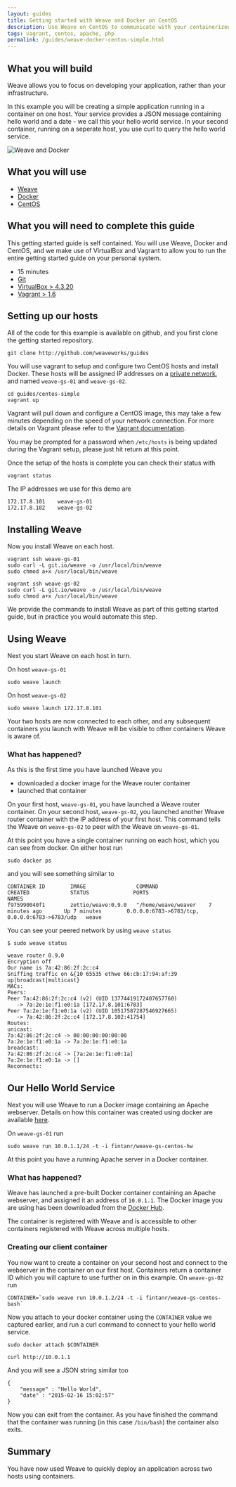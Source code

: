 ```yaml
---
layout: guides
title: Getting started with Weave and Docker on CentOS
description: Use Weave on CentOS to communicate with your containerized applications regardless of the host. 
tags: vagrant, centos, apache, php
permalink: /guides/weave-docker-centos-simple.html
---
```


## What you will build ##

Weave allows you to focus on developing your application, rather than your infrastructure.

In this example you will be creating a simple application running in a container on one host. Your service provides a JSON message containing hello world and a date - we call this your hello world service. In your second container, running on a seperate host, you use curl to query the hello world service.

![Weave and Docker](/guides/images/Simple_Weave.png)

## What you will use ##

* [Weave](http://weave.works)
* [Docker](http://docker.com)
* [CentOS](http://http://centos.org/)

## What you will need to complete this guide ##

This getting started guide is self contained. You will use Weave, Docker and CentOS, and we make use of VirtualBox and Vagrant to allow you to run the entire getting started guide on your personal system.

* 15 minutes
* [Git](http://git-scm.com/downloads)
* [VirtualBox > 4.3.20](https://www.virtualbox.org/wiki/Downloads)
* [Vagrant > 1.6](https://docs.vagrantup.com/v2/installation/index.html)

## Setting up our hosts ##

All of the code for this example is available on github, and you first clone the getting started repository.

    git clone http://github.com/weaveworks/guides

You will use vagrant to setup and configure two CentOS hosts and install Docker. These hosts will be assigned IP addresses on a [private network](http://en.wikipedia.org/wiki/Private%5Fnetwork), and named `weave-gs-01` and `weave-gs-02`.

    cd guides/centos-simple
    vagrant up

Vagrant will pull down and configure a CentOS image, this may take a few minutes depending on  the speed of your network connection. For more details on Vagrant please refer to the [Vagrant documentation](http://vagrantup.com).

You may be prompted for a password when `/etc/hosts` is being updated during the Vagrant setup, please just hit return at this point.

Once the setup of the hosts is complete you can check their status with

    vagrant status

The IP addresses we use for this demo are

    172.17.8.101 	weave-gs-01
    172.17.8.102 	weave-gs-02

## Installing Weave ##

Now you install Weave on each host.

    vagrant ssh weave-gs-01
    sudo curl -L git.io/weave -o /usr/local/bin/weave
    sudo chmod a+x /usr/local/bin/weave

    vagrant ssh weave-gs-02
    sudo curl -L git.io/weave -o /usr/local/bin/weave
    sudo chmod a+x /usr/local/bin/weave

We provide the commands to install Weave as part of this getting started guide, but in practice you would automate
this step.

## Using Weave ##

Next you start Weave on each host in turn.

On host `weave-gs-01`

    sudo weave launch

On host `weave-gs-02`

    sudo weave launch 172.17.8.101

Your two hosts are now connected to each other, and any subsequent containers you launch with Weave will be visible to other containers Weave is aware of.

### What has happened? ###

As this is the first time you have launched Weave you

* downloaded a docker image for the Weave router container
* launched that container

On your first host, `weave-gs-01`, you have launched a Weave router container. On your second host, `weave-gs-02`, you launched another Weave router container with the IP address of your first host. This command tells the Weave on `weave-gs-02` to peer with the Weave on `weave-gs-01`.

At this point you have a single container running on each host, which you can see from docker. On either host run

    sudo docker ps

and you will see something similar to

    CONTAINER ID        IMAGE                COMMAND                CREATED             STATUS              PORTS                                            NAMES
    f975990040f1        zettio/weave:0.9.0   "/home/weave/weaver    7 minutes ago       Up 7 minutes        0.0.0.0:6783->6783/tcp, 0.0.0.0:6783->6783/udp   weave

You can see your peered network by using `weave status`

    $ sudo weave status

    weave router 0.9.0
    Encryption off
    Our name is 7a:42:86:2f:2c:c4
    Sniffing traffic on &{10 65535 ethwe 66:cb:17:94:af:39 up|broadcast|multicast}
    MACs:
    Peers:
    Peer 7a:42:86:2f:2c:c4 (v2) (UID 13774419172407657760)
       -> 7a:2e:1e:f1:e0:1a [172.17.8.101:6783]
    Peer 7a:2e:1e:f1:e0:1a (v2) (UID 10517587287546927665)
       -> 7a:42:86:2f:2c:c4 [172.17.8.102:41754]
    Routes:
    unicast:
    7a:42:86:2f:2c:c4 -> 00:00:00:00:00:00
    7a:2e:1e:f1:e0:1a -> 7a:2e:1e:f1:e0:1a
    broadcast:
    7a:42:86:2f:2c:c4 -> [7a:2e:1e:f1:e0:1a]
    7a:2e:1e:f1:e0:1a -> []
    Reconnects:

## Our Hello World Service ##

Next you will use Weave to run a Docker image containing an Apache webserver.  Details on how this container was created using docker are available [here](https://github.com/weaveworks/guides/blob/master/centos-simple/DockerfileREADME.md).

On `weave-gs-01` run

    sudo weave run 10.0.1.1/24 -t -i fintanr/weave-gs-centos-hw

At this point you have a running Apache server in a Docker container.

### What has happened?

Weave has launched a pre-built Docker container containing an Apache webserver, and assigned it an address of `10.0.1.1`. The Docker image you are using has been downloaded from the [Docker Hub](https://hub.docker.com/).

The container is registered with Weave and is accessible to other containers registered with Weave across multiple hosts.

### Creating our client container

You now want to create a container on your second host and connect to the webserver in the container on our first host. Containers return a container ID which you will capture to use further on in this example. On `weave-gs-02` run

    CONTAINER=`sudo weave run 10.0.1.2/24 -t -i fintanr/weave-gs-centos-bash`

Now you attach to your docker container using the `CONTAINER` value we captured earlier, and run a curl command to connect to your hello world service.

    sudo docker attach $CONTAINER

    curl http://10.0.1.1

And you will see a JSON string similar too

    {
        "message" : "Hello World",
        "date" : "2015-02-16 15:02:57"
    }

Now you can exit from the container. As you have finished the command that the container was running (in this case `/bin/bash`) the container also exits.

## Summary ##

You have now used Weave to quickly deploy an application across two hosts using containers.
